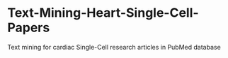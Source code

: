 # Text-Mining-Heart-Single-Cell-Papers
Text mining for cardiac Single-Cell research articles in PubMed database
